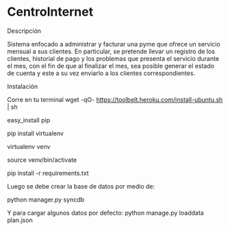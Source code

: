 CentroInternet
==============

Descripción

Sistema enfocado a administrar y facturar una pyme que ofrece un servicio mensual a sus clientes. En particular, se pretende llevar un registro de los clientes, historial de pago y los problemas que presenta el servicio durante el mes, con el fin de que al finalizar el mes, sea posible generar el estado de cuenta y este a su vez enviarlo a los clientes correspondientes.

Instalación

Corre en tu terminal
wget -qO- https://toolbelt.heroku.com/install-ubuntu.sh | sh


easy_install pip

pip install virtualenv

virtualenv venv

source venv/bin/activate

pip install -r requirements.txt

Luego se debe crear la base de datos por medio de:

python manager.py syncdb

Y para cargar algunos datos por defecto:
python manage.py loaddata plan.json

